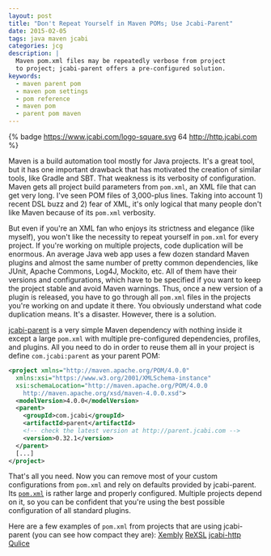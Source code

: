```yaml
---
layout: post
title: "Don't Repeat Yourself in Maven POMs; Use Jcabi-Parent"
date: 2015-02-05
tags: java maven jcabi
categories: jcg
description: |
  Maven pom.xml files may be repeatedly verbose from project
  to project; jcabi-parent offers a pre-configured solution.
keywords:
  - maven parent pom
  - maven pom settings
  - pom reference
  - maven pom
  - parent pom maven
---
```


{% badge https://www.jcabi.com/logo-square.svg 64 http://http.jcabi.com %}

Maven is a build automation tool mostly for Java projects. It's a great
tool, but it has one important drawback that has motivated the creation
of similar tools, like Gradle and SBT. That weakness is its verbosity of configuration.
Maven gets all project build parameters from `pom.xml`, an XML
file that can get very long. I've seen POM files of 3,000-plus lines.
Taking into account 1) recent DSL buzz and 2) fear of XML, it's
only logical that many people don't like Maven because of its `pom.xml` verbosity.

But even if you're an XML fan who enjoys its strictness and elegance
(like myself), you won't like the necessity to repeat yourself in `pom.xml`
for every project. If you're working on multiple projects, code duplication
will be enormous. An average Java web app uses a few dozen standard Maven plugins
and almost the same number of pretty common dependencies, like
JUnit, Apache Commons, Log4J, Mockito, etc. All of them have their versions
and configurations, which have to be specified if you want to keep
the project stable and avoid Maven warnings. Thus, once a new version
of a plugin is released, you have to go through all `pom.xml` files in
the projects you're working on and update it there. You obviously understand
what code duplication means. It's a disaster. However, there is a solution.

<!--more-->

[jcabi-parent](http://parent.jcabi.com) is a very simple Maven dependency
with nothing inside it except a large `pom.xml` with multiple pre-configured
dependencies, profiles, and plugins. All you need to do in order to reuse them
all in your project is define `com.jcabi:parent` as your parent POM:

```xml
<project xmlns="http://maven.apache.org/POM/4.0.0"
  xmlns:xsi="https://www.w3.org/2001/XMLSchema-instance"
  xsi:schemaLocation="http://maven.apache.org/POM/4.0.0
    http://maven.apache.org/xsd/maven-4.0.0.xsd">
  <modelVersion>4.0.0</modelVersion>
  <parent>
    <groupId>com.jcabi</groupId>
    <artifactId>parent</artifactId>
    <!-- check the latest version at http://parent.jcabi.com -->
    <version>0.32.1</version>
  </parent>
  [...]
</project>
```

That's all you need. Now you can remove most of your custom configurations
from `pom.xml` and rely on defaults provided by jcabi-parent. Its
[`pom.xml`](https://github.com/jcabi/jcabi-parent/blob/master/pom.xml)
is rather large and properly configured. Multiple projects depend on it, so you
can be confident that you're using the best possible configuration of
all standard plugins.

Here are a few examples of `pom.xml` from projects that are using
jcabi-parent (you can see how compact they are):
[Xembly](https://github.com/yegor256/xembly/blob/master/pom.xml)
[ReXSL](https://github.com/yegor256/rexsl/blob/master/pom.xml)
[jcabi-http](https://github.com/jcabi/jcabi-http/blob/master/pom.xml)
[Qulice](https://github.com/teamed/qulice/blob/master/pom.xml)
